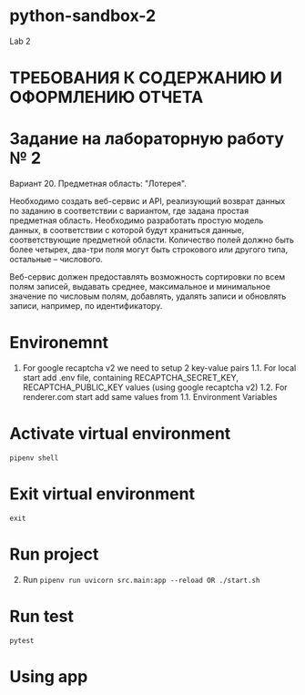 # python-sandbox-2

Lab 2

# ТРЕБОВАНИЯ К СОДЕРЖАНИЮ И ОФОРМЛЕНИЮ ОТЧЕТА

# Задание на лабораторную работу № 2

Вариант 20. Предметная область: "Лотерея".

Необходимо создать веб-сервис и API, реализующий возврат данных по заданию в соответствии с вариантом,
где задана простая предметная область. Необходимо разработать простую модель данных,
в соответствии с которой будут храниться данные, соответствующие предметной области.
Количество полей должно быть более четырех, два-три поля могут быть строкового или другого типа, остальные – числового.

Веб-сервис должен предоставлять возможность сортировки по всем полям записей, выдавать среднее,
максимальное и минимальное значение по числовым полям, добавлять,
удалять записи и обновлять записи, например, по идентификатору.

# Environemnt

1. For google recaptcha v2 we need to setup 2 key-value pairs
   1.1. For local start add .env file, containing RECAPTCHA_SECRET_KEY, RECAPTCHA_PUBLIC_KEY values (using google recaptcha v2)
   1.2. For renderer.com start add same values from 1.1. Environment Variables

# Activate virtual environment

`pipenv shell`

# Exit virtual environment

`exit`

# Run project

2. Run `pipenv run uvicorn src.main:app --reload OR ./start.sh`

# Run test

`pytest`

# Using app
